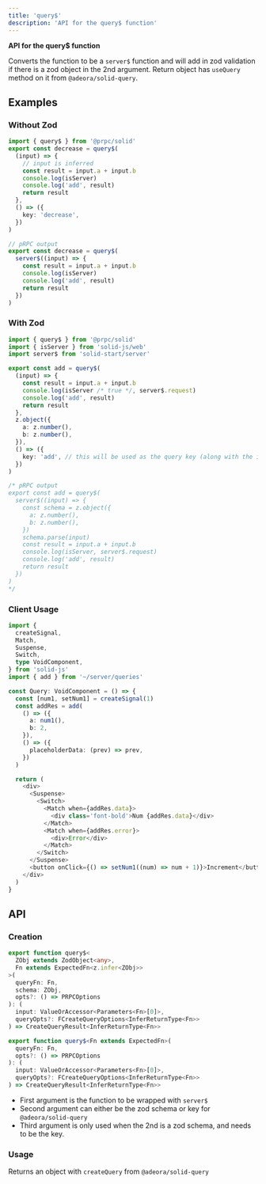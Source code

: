 ```yaml
---
title: 'query$'
description: 'API for the query$ function'
---
```


**API for the query$ function**

Converts the function to be a `server$` function and will add in zod validation if there is a zod object in the 2nd argument. Return object has `useQuery` method on it from `@adeora/solid-query`.

## Examples

### Without Zod

```ts
import { query$ } from '@prpc/solid'
export const decrease = query$(
  (input) => {
    // input is inferred
    const result = input.a + input.b
    console.log(isServer)
    console.log('add', result)
    return result
  },
  () => ({
    key: 'decrease',
  })
)

// pRPC output
export const decrease = query$(
  server$((input) => {
    const result = input.a + input.b
    console.log(isServer)
    console.log('add', result)
    return result
  })
)
```

### With Zod

```ts
import { query$ } from '@prpc/solid'
import { isServer } from 'solid-js/web'
import server$ from 'solid-start/server'

export const add = query$(
  (input) => {
    const result = input.a + input.b
    console.log(isServer /* true */, server$.request)
    console.log('add', result)
    return result
  },
  z.object({
    a: z.number(),
    b: z.number(),
  }),
  () => ({
    key: 'add', // this will be used as the query key (along with the input), for tanstack query
  })
)

/* pRPC output
export const add = query$(
  server$((input) => {
    const schema = z.object({
      a: z.number(),
      b: z.number(),
    })
    schema.parse(input)
    const result = input.a + input.b
    console.log(isServer, server$.request)
    console.log('add', result)
    return result
  })
)
*/
```

### Client Usage

```ts
import {
  createSignal,
  Match,
  Suspense,
  Switch,
  type VoidComponent,
} from 'solid-js'
import { add } from '~/server/queries'

const Query: VoidComponent = () => {
  const [num1, setNum1] = createSignal(1)
  const addRes = add(
    () => ({
      a: num1(),
      b: 2,
    }),
    () => ({
      placeholderData: (prev) => prev,
    })
  )

  return (
    <div>
      <Suspense>
        <Switch>
          <Match when={addRes.data}>
            <div class='font-bold'>Num {addRes.data}</div>
          </Match>
          <Match when={addRes.error}>
            <div>Error</div>
          </Match>
        </Switch>
      </Suspense>
      <button onClick={() => setNum1((num) => num + 1)}>Increment</button>
    </div>
  )
}
```

## API

### Creation

```ts
export function query$<
  ZObj extends ZodObject<any>,
  Fn extends ExpectedFn<z.infer<ZObj>>
>(
  queryFn: Fn,
  schema: ZObj,
  opts?: () => PRPCOptions
): (
  input: ValueOrAccessor<Parameters<Fn>[0]>,
  queryOpts?: FCreateQueryOptions<InferReturnType<Fn>>
) => CreateQueryResult<InferReturnType<Fn>>

export function query$<Fn extends ExpectedFn>(
  queryFn: Fn,
  opts?: () => PRPCOptions
): (
  input: ValueOrAccessor<Parameters<Fn>[0]>,
  queryOpts?: FCreateQueryOptions<InferReturnType<Fn>>
) => CreateQueryResult<InferReturnType<Fn>>
```

- First argument is the function to be wrapped with `server$`
- Second argument can either be the zod schema or key for `@adeora/solid-query`
- Third argument is only used when the 2nd is a zod schema, and needs to be the key.

### Usage

Returns an object with `createQuery` from `@adeora/solid-query`
